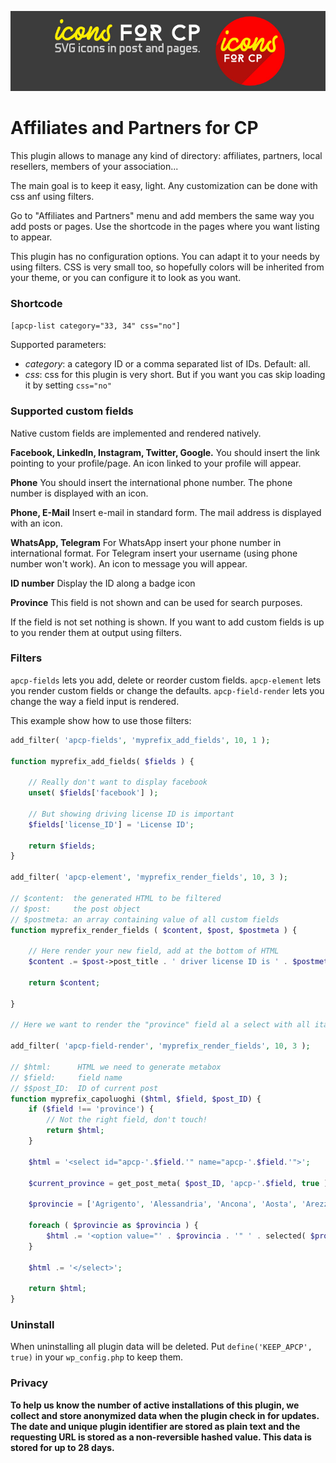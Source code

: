 ![Logo](images/logo-for-readme.jpg)

# Affiliates and Partners for CP

This plugin allows to manage any kind of directory: affiliates, partners, local resellers, members of your association...

The main goal is to keep it easy, light.
Any customization can be done with css anf using filters.

Go to "Affiliates and Partners" menu and add members the same way you add posts or pages.
Use the shortcode in the pages where you want listing to appear.

This plugin has no configuration options. You can adapt it to your needs by using filters.
CSS is very small too, so hopefully colors will be inherited from your theme, or you can configure it to look as you want.

### Shortcode

`[apcp-list category="33, 34" css="no"]`

Supported parameters:
- *category*: a category ID or a comma separated list of IDs. Default: all.
- *css*: css for this plugin is very short. But if you want you cas skip loading it by setting `css="no"`


### Supported custom fields

Native custom fields are implemented and rendered natively.

**Facebook, LinkedIn, Instagram, Twitter, Google.**
You should insert the link pointing to your profile/page. An icon linked to your profile will appear.

**Phone**
You should insert the international phone number. The phone number is displayed with an icon.

**Phone, E-Mail**
Insert e-mail in standard form. The mail address is displayed with an icon.

**WhatsApp, Telegram**
For WhatsApp insert your phone number in international format.
For Telegram insert your username (using phone number won't work).
An icon to message you will appear.

**ID number**
Display the ID along a badge icon

**Province**
This field is not shown and can be used for search purposes.


If the field is not set nothing is shown.
If you want to add custom fields is up to you render them at output using filters.

### Filters

`apcp-fields` lets you add, delete or reorder custom fields.
`apcp-element` lets you render custom fields or change the defaults.
`apcp-field-render` lets you change the way a field input is rendered.

This example show how to use those filters:

```php
add_filter( 'apcp-fields', 'myprefix_add_fields', 10, 1 );

function myprefix_add_fields( $fields ) {

	// Really don't want to display facebook
	unset( $fields['facebook'] );

	// But showing driving license ID is important
	$fields['license_ID'] = 'License ID';
	
	return $fields;	
}

add_filter( 'apcp-element', 'myprefix_render_fields', 10, 3 );

// $content:  the generated HTML to be filtered
// $post:     the post object
// $postmeta: an array containing value of all custom fields
function myprefix_render_fields ( $content, $post, $postmeta ) {

	// Here render your new field, add at the bottom of HTML
	$content .= $post->post_title . ' driver license ID is ' . $postmeta['license_ID'];

	return $content;

}

// Here we want to render the "province" field al a select with all italian provinces

add_filter( 'apcp-field-render', 'myprefix_render_fields', 10, 3 );

// $html:      HTML we need to generate metabox
// $field:     field name
// $$post_ID:  ID of current post
function myprefix_capoluoghi ($html, $field, $post_ID) {
	if ($field !== 'province') {
		// Not the right field, don't touch!
		return $html;
	}

	$html = '<select id="apcp-'.$field.'" name="apcp-'.$field.'">';
	
	$current_province = get_post_meta( $post_ID, 'apcp-'.$field, true );
	
	$provincie = ['Agrigento', 'Alessandria', 'Ancona', 'Aosta', 'Arezzo', 'Ascoli Piceno', 'Asti', 'Avellino', 'Bari', 'Barletta-Andria-Trani', 'Belluno', 'Benevento', 'Bergamo', 'Biella', 'Bologna', 'Bolzano', 'Brescia', 'Brindisi', 'Cagliari', 'Caltanissetta', 'Campobasso', 'Caserta', 'Catania', 'Catanzaro', 'Chieti', 'Como', 'Cosenza', 'Cremona', 'Crotone', 'Cuneo', 'Enna', 'Fermo', 'Ferrara', 'Firenze', 'Foggia', 'Forlì-Cesena', 'Frosinone', 'Genova', 'Gorizia', 'Grosseto', 'Imperia', 'Isernia', 'La Spezia', 'L\'Aquila', 'Latina', 'Lecce', 'Lecco', 'Livorno', 'Lodi', 'Lucca', 'Macerata', 'Mantova', 'Massa-Carrara', 'Matera', 'Messina', 'Milano', 'Modena', 'Monza e della Brianza', 'Napoli', 'Novara', 'Nuoro', 'Oristano', 'Padova', 'Palermo', 'Parma', 'Pavia', 'Perugia', 'Pesaro e Urbino', 'Pescara', 'Piacenza', 'Pisa', 'Pistoia', 'Pordenone', 'Potenza', 'Prato', 'Ragusa', 'Ravenna', 'Reggio Calabria', 'Reggio Emilia', 'Rieti', 'Rimini', 'Roma', 'Rovigo', 'Salerno', 'Sassari', 'Savona', 'Siena', 'Siracusa', 'Sondrio', 'Sud Sardegna', 'Taranto', 'Teramo', 'Terni', 'Torino', 'Trapani', 'Trento', 'Treviso', 'Trieste', 'Udine', 'Varese', 'Venezia', 'Verbano-Cusio-Ossola', 'Vercelli', 'Verona', 'Vibo Valentia', 'Vicenza', 'Viterbo',];

	foreach ( $provincie as $provincia ) {
		$html .= '<option value="' . $provincia . '" ' . selected( $provincia, $current_province, false ) . '>' . $provincia . '</option>';
	}
	
	$html .= '</select>';
	
	return $html;
}
```

### Uninstall
When uninstalling all plugin data will be deleted.
Put `define('KEEP_APCP', true)` in your `wp_config.php` to keep them.

### Privacy
**To help us know the number of active installations of this plugin, we collect and store anonymized data when the plugin check in for updates. The date and unique plugin identifier are stored as plain text and the requesting URL is stored as a non-reversible hashed value. This data is stored for up to 28 days.**

